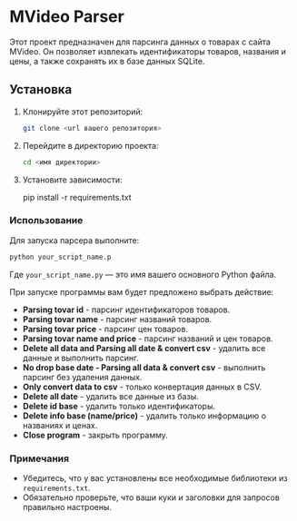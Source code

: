 # MVideo Parser

Этот проект предназначен для парсинга данных о товарах с сайта MVideo. Он позволяет извлекать идентификаторы товаров, названия и цены, а также сохранять их в базе данных SQLite.

## Установка

1. Клонируйте этот репозиторий:

   ```bash
   git clone <url вашего репозитория>
2. Перейдите в директорию проекта:
   ```bash
   cd <имя директории>
3. Установите зависимости:

   pip install -r requirements.txt

### Использование
Для запуска парсера выполните:
   ```bash
python your_script_name.p
```


Где `your_script_name.py` — это имя вашего основного Python файла.

При запуске программы вам будет предложено выбрать действие:

- **Parsing tovar id** - парсинг идентификаторов товаров.
- **Parsing tovar name** - парсинг названий товаров.
- **Parsing tovar price** - парсинг цен товаров.
- **Parsing tovar name and price** - парсинг названий и цен товаров.
- **Delete all data and Parsing all date & convert csv** - удалить все данные и выполнить парсинг.
- **No drop base date - Parsing all data & convert csv** - выполнить парсинг без удаления данных.
- **Only convert data to csv** - только конвертация данных в CSV.
- **Delete all date** - удалить все данные из базы.
- **Delete id base** - удалить только идентификаторы.
- **Delete info base (name/price)** - удалить только информацию о названиях и ценах.
- **Close program** - закрыть программу.

### Примечания

- Убедитесь, что у вас установлены все необходимые библиотеки из `requirements.txt`.
- Обязательно проверьте, что ваши куки и заголовки для запросов правильно настроены.


